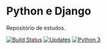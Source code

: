# Python e Django
Repositório de estudos.

[![Build Status](https://travis-ci.org/MoisesTedeschi/Django.svg?branch=master)](https://travis-ci.org/MoisesTedeschi/Django)
[![Updates](https://pyup.io/repos/github/MoisesTedeschi/Django/shield.svg)](https://pyup.io/repos/github/MoisesTedeschi/Django/)
[![Python 3](https://pyup.io/repos/github/MoisesTedeschi/Django/python-3-shield.svg)](https://pyup.io/repos/github/MoisesTedeschi/Django/)
